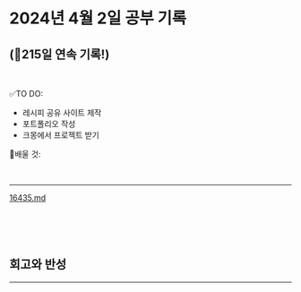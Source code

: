# 2024년 4월 2일 공부 기록 
## (🚀215일 연속 기록!)

<br>

✅TO DO: 

- 레시피 공유 사이트 제작
- 포트폴리오 작성
- 크몽에서 프로젝트 받기

💭배울 것:


<br>

---

[16435.md](..%2F..%2F..%2FAlgorithm%2FSolvedProblem%2F%EA%B7%B8%EB%A6%AC%EB%94%94%2F%EC%8B%A4%EB%B2%84%2F16435%2F16435.md)


<br><br><br>





## 회고와 반성

---

